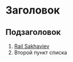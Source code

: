 # Заголовок

## Подзаголовок

1. [Rail Sakhaviev](https://github.com/sahaviev/netology.devops)
1. Второй пункт списка